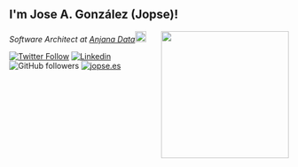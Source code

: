 <h2>I'm Jose A. González (Jopse)!</h2>
<img align='right' src="https://media.giphy.com/media/qgQUggAC3Pfv687qPC/giphy.gif" width="230">
<p><em>Software Architect at <a href="https://www.anjanadata.com/">Anjana Data</a><img src="https://anjanadata.com/wp-content/themes/anda/assets/img/logo-footer.png" width="20"> 
</em></p>

[![Twitter Follow](https://img.shields.io/twitter/follow/jopse5?label=jopse5)](https://twitter.com/intent/follow?screen_name=jopse5)
[![Linkedin](https://img.shields.io/badge/-joseangelgonzalezmejias-blue?style=flat-square&logo=Linkedin&logoColor=white&link=https://www.linkedin.com/in/joseangelgonzalezmejias/)](https://www.linkedin.com/in/joseangelgonzalezmejias/)
![GitHub followers](https://img.shields.io/github/followers/jopse?label=jopse&style=social)
[![jopse.es](https://img.shields.io/badge/Website-46a2f1.svg?&style=flat-square&logo=Google-Chrome&logoColor=white&link=https://jopse.es/)](https://jopse.es/)
